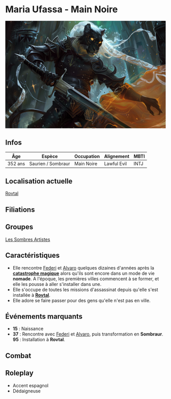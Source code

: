 # Maria Ufassa - Main Noire
![Maria Ufassa](../../../_images/maria.png)

## Infos 
| Âge | Espèce | Occupation | Alignement | MBTI |
| --- | ------ | ---------- | ---------- | ---- |
| 352 ans | Saurien / Sombraur | Main Noire | Lawful Evil | INTJ |

## Localisation actuelle
[Rovtal](../../VILLES/Rovtal.md)

## Filiations

## Groupes 
[Les Sombres Artistes](../../VILLES/Rovtal.md#les-sombres-artistes)

## Caractéristiques
* Elle rencontre [Federi](./Federi_Gox.md) et [Alvaro](./Alvaro_Shenzi.md) quelques dizaines d'années après la [**catastrophe magique**](../../AUTRES/CatastropheMagique.md) alors qu'ils sont encore dans un mode de vie **nomade**. A l'époque, les premières villes commencent à se former, et elle les pousse à aller s'installer dans une.
* Elle s'occupe de toutes les missions d'assassinat depuis qu'elle s'est installée à [**Rovtal**](../../VILLES/Rovtal.md).
* Elle adore se faire passer pour des gens qu'elle n'est pas en ville.

## Événements marquants
* **15** : Naissance
* **37** : Rencontre avec [Federi](./Federi_Gox.md) et [Alvaro](./Alvaro_Shenzi.md), puis transformation en **Sombraur**.
**95** : Installation à **Rovtal**.

## Combat

## Roleplay
* Accent espagnol
* Dédaigneuse